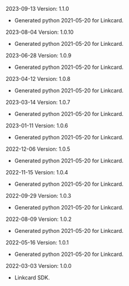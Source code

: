 2023-09-13 Version: 1.1.0
- Generated python 2021-05-20 for Linkcard.

2023-08-04 Version: 1.0.10
- Generated python 2021-05-20 for Linkcard.

2023-06-28 Version: 1.0.9
- Generated python 2021-05-20 for Linkcard.

2023-04-12 Version: 1.0.8
- Generated python 2021-05-20 for Linkcard.

2023-03-14 Version: 1.0.7
- Generated python 2021-05-20 for Linkcard.

2023-01-11 Version: 1.0.6
- Generated python 2021-05-20 for Linkcard.

2022-12-06 Version: 1.0.5
- Generated python 2021-05-20 for Linkcard.

2022-11-15 Version: 1.0.4
- Generated python 2021-05-20 for Linkcard.

2022-09-29 Version: 1.0.3
- Generated python 2021-05-20 for Linkcard.

2022-08-09 Version: 1.0.2
- Generated python 2021-05-20 for Linkcard.

2022-05-16 Version: 1.0.1
- Generated python 2021-05-20 for Linkcard.

2022-03-03 Version: 1.0.0
- Linkcard SDK.

